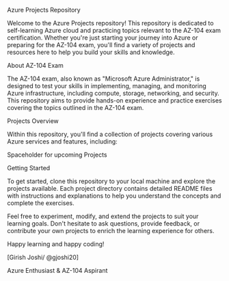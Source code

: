 Azure Projects Repository

Welcome to the Azure Projects repository! This repository is dedicated to self-learning Azure cloud and practicing topics relevant to the AZ-104 exam certification. Whether you're just starting your journey into Azure or preparing for the AZ-104 exam, you'll find a variety of projects and resources here to help you build your skills and knowledge.

About AZ-104 Exam

The AZ-104 exam, also known as "Microsoft Azure Administrator," is designed to test your skills in implementing, managing, and monitoring Azure infrastructure, including compute, storage, networking, and security. This repository aims to provide hands-on experience and practice exercises covering the topics outlined in the AZ-104 exam.

Projects Overview

Within this repository, you'll find a collection of projects covering various Azure services and features, including:

Spaceholder for upcoming Projects


Getting Started

To get started, clone this repository to your local machine and explore the projects available. Each project directory contains detailed README files with instructions and explanations to help you understand the concepts and complete the exercises.

Feel free to experiment, modify, and extend the projects to suit your learning goals. Don't hesitate to ask questions, provide feedback, or contribute your own projects to enrich the learning experience for others.




Happy learning and happy coding!

[Girish Joshi/ @gjoshi20]

Azure Enthusiast & AZ-104 Aspirant

